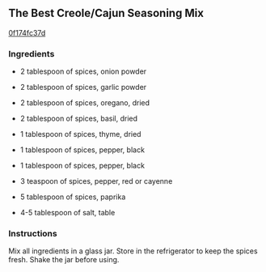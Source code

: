 ## The Best Creole/Cajun Seasoning Mix

[0f174fc37d](http://www.food.com/recipe/the-best-creole-cajun-seasoning-mix-186029)

### Ingredients

 - 2 tablespoon of spices, onion powder

 - 2 tablespoon of spices, garlic powder

 - 2 tablespoon of spices, oregano, dried

 - 2 tablespoon of spices, basil, dried

 - 1 tablespoon of spices, thyme, dried

 - 1 tablespoon of spices, pepper, black

 - 1 tablespoon of spices, pepper, black

 - 3 teaspoon of spices, pepper, red or cayenne

 - 5 tablespoon of spices, paprika

 - 4-5 tablespoon of salt, table

### Instructions

Mix all ingredients in a glass jar. Store in the refrigerator to keep the spices fresh. Shake the jar before using.